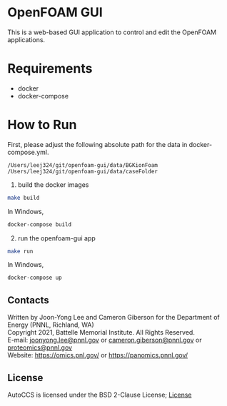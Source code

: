 # OpenFOAM GUI

This is a web-based GUI application to control and edit the OpenFOAM applications. 


# Requirements
- docker
- docker-compose


# How to Run

First, please adjust the following absolute path for the data in docker-compose.yml.
```
/Users/leej324/git/openfoam-gui/data/BGKionFoam
/Users/leej324/git/openfoam-gui/data/caseFolder
```


1. build the docker images
```bash
make build
```

In Windows,
```bash
docker-compose build
```

2. run the openfoam-gui app
```bash
make run
```

In Windows,
```bash
docker-compose up
```



## Contacts ##
Written by Joon-Yong Lee and Cameron Giberson for the Department of Energy (PNNL, Richland, WA)\
Copyright 2021, Battelle Memorial Institute. All Rights Reserved.\
E-mail: joonyong.lee@pnnl.gov or cameron.giberson@pnnl.gov or proteomics@pnnl.gov\
Website: https://omics.pnl.gov/ or https://panomics.pnnl.gov/


## License ##
AutoCCS is licensed under the BSD 2-Clause License; [License](license.txt)
